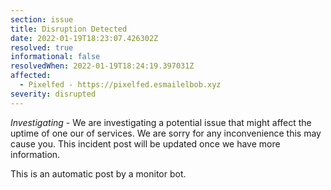 ```yaml
---
section: issue
title: Disruption Detected
date: 2022-01-19T18:23:07.426302Z
resolved: true
informational: false
resolvedWhen: 2022-01-19T18:24:19.397031Z
affected:
  - Pixelfed - https://pixelfed.esmailelbob.xyz
severity: disrupted
---
```

*Investigating* - We are investigating a potential issue that might affect the uptime of one our of services. We are sorry for any inconvenience this may cause you. This incident post will be updated once we have more information.

This is an automatic post by a monitor bot.
        